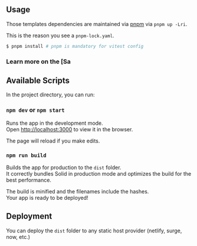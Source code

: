 ## Usage

Those templates dependencies are maintained via [pnpm](https://pnpm.io) via `pnpm up -Lri`.

This is the reason you see a `pnpm-lock.yaml`.

```bash
$ pnpm install # pnpm is mandatory for vitest config
```

### Learn more on the [Sa

## Available Scripts

In the project directory, you can run:

### `npm dev` or `npm start`

Runs the app in the development mode.<br>
Open [http://localhost:3000](http://localhost:3000) to view it in the browser.

The page will reload if you make edits.<br>

### `npm run build`

Builds the app for production to the `dist` folder.<br>
It correctly bundles Solid in production mode and optimizes the build for the best performance.

The build is minified and the filenames include the hashes.<br>
Your app is ready to be deployed!

## Deployment

You can deploy the `dist` folder to any static host provider (netlify, surge, now, etc.)

